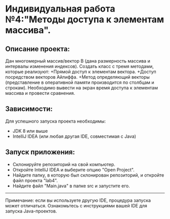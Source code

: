 # Индивидуальная работа №4:"Методы доступа к элементам массива".
## Описание проекта:
Дан многомерный массив/вектор B (дана размерность массива и интервалы изменения индексов). Создать класс с тремя методами, которые реализуют:
+Прямой доступ к элементам вектора.
+Доступ посредством векторов Айлиффа.
+Метод определяющий векторы (представление в оперативной памяти производится по столбцам и строкам).
Необходимо вывести на экран время доступа к элементам массива и провести сравнения.
## Зависимости:
Для успешного запуска проекта необходимы:
+ JDK 8 или выше
+ IntelliJ IDEA (или любая другая IDE, совместимая с Java)
## Запуск приложения:
+ Склонируйте репозиторий на свой компьютер.
+ Откройте IntelliJ IDEA и выберите опцию "Open Project".
+ Найдите папку, в которую был склонирован репозиторий, и откройте файл проекта "lab4".
+ Найдите файл "Main.java" в папке src и запустите его.


_____

Примечание: если вы используете другую IDE, процедура запуска может отличаться. Ознакомьтесь с инструкциями вашей IDE для запуска Java-проектов.


